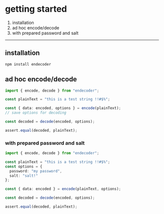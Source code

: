 # getting started

1. installation
1. ad hoc encode/decode
1. with prepared password and salt

***

## installation

``` shell
npm install endecoder
```

## ad hoc encode/decode
``` typescript
import { encode, decode } from "endecoder";

const plainText = "this is a test string !!#$%";

const { data: encoded, options } = encode(plainText);
// save options for decoding

const decoded = decode(encoded, options);

assert.equal(decoded, plainText);
```

### with prepared password and salt
``` typescript
import { encode, decode } from "endecoder";

const plainText = "this is a test string !!#$%";
const options = {
  password: "my password",
  salt: "salt!"
};

const { data: encoded } = encode(plainText, options);

const decoded = decode(encoded, options);

assert.equal(decoded, plainText);
```

